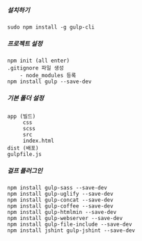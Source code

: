 ##### 설치하기
    sudo npm install -g gulp-cli

##### 프로젝트 설정
    npm init (all enter)
    .gitignore 파일 생성
        - node_modules 등록
    npm install gulp --save-dev

##### 기본 폴더 설정
    app (빌드)
         css
         scss
         src
         index.html
    dist (배포)
    gulpfile.js

##### 걸프 플러그인
    npm install gulp-sass --save-dev
    npm install gulp-uglify --save-dev
    npm install gulp-concat --save-dev
    npm install gulp-coffee --save-dev
    npm install gulp-htmlmin --save-dev
    npm install gulp-webserver --save-dev
    npm install gulp-file-include --save-dev
    npm install jshint gulp-jshint --save-dev